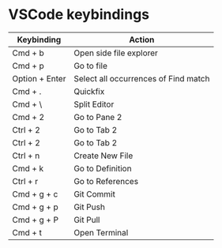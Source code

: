 # VSCode keybindings
| Keybinding |	Action |
| ------------- | -------------
| Cmd + b | Open side file explorer |
| Cmd + p | Go to file |
| Option + Enter | Select all occurrences of Find match|
| Cmd + . | Quickfix |
| Cmd + \ | Split Editor |
| Cmd + 2 | Go to Pane 2 |
| Ctrl + 2 | Go to Tab 2 |
| Ctrl + 2 | Go to Tab 2 |
| Ctrl + n | Create New File |
| Cmd + k| Go to Definition |
| Ctrl + r | Go to References |
| Cmd + g + c | Git Commit |
| Cmd + g + p | Git Push |
| Cmd + g + P | Git Pull |
| Cmd + t | Open Terminal |
